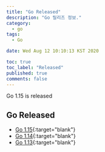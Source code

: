 ```yaml
---
title: "Go Released"
description: "Go 릴리즈 정보."
category:
  - go 
tags:
  - Go 

date: Wed Aug 12 10:10:13 KST 2020

toc: true
toc_label: "Released"
published: true
comments: false
---
```


Go 1.15 is released


## Go Released

* [Go 1.15](https://golang.org/doc/go1.15 "Go 1.15"){:target="blank"}
* [Go 1.14](https://golang.org/doc/go1.14 "Go 1.14"){:target="blank"}
* [Go 1.13](https://golang.org/doc/go1.13 "Go 1.13"){:target="blank"}
